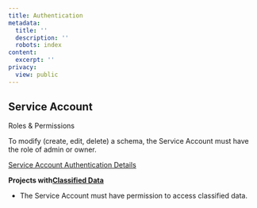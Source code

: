 ```yaml
---
title: Authentication
metadata:
  title: ''
  description: ''
  robots: index
content:
  excerpt: ''
privacy:
  view: public
---
```

## Service Account

<Callout icon="📘" theme="info">
  Roles & Permissions

  To modify (create, edit, delete) a schema, the Service Account must have the role of admin or owner.
</Callout>

[Service Account Authentication Details](ref:service-accounts)

**Projects with[Classified Data](https://docs.mixpanel.com/docs/admin/data-governance/data-views-data-classification#data-classification)**

* The Service Account must have permission to access classified data.
